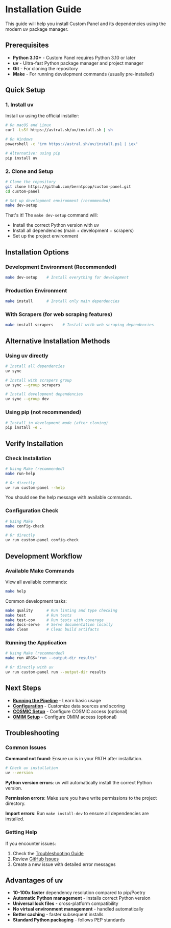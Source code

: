 # Installation Guide

This guide will help you install Custom Panel and its dependencies using the modern uv package manager.

## Prerequisites

- **Python 3.10+** - Custom Panel requires Python 3.10 or later
- **uv** - Ultra-fast Python package manager and project manager
- **Git** - For cloning the repository
- **Make** - For running development commands (usually pre-installed)

## Quick Setup

### 1. Install uv

Install uv using the official installer:

```bash
# On macOS and Linux
curl -LsSf https://astral.sh/uv/install.sh | sh

# On Windows
powershell -c "irm https://astral.sh/uv/install.ps1 | iex"

# Alternative: using pip
pip install uv
```

### 2. Clone and Setup

```bash
# Clone the repository
git clone https://github.com/berntpopp/custom-panel.git
cd custom-panel

# Set up development environment (recommended)
make dev-setup
```

That's it! The `make dev-setup` command will:
- Install the correct Python version with uv
- Install all dependencies (main + development + scrapers)
- Set up the project environment

## Installation Options

### Development Environment (Recommended)

```bash
make dev-setup    # Install everything for development
```

### Production Environment

```bash
make install      # Install only main dependencies
```

### With Scrapers (for web scraping features)

```bash
make install-scrapers    # Install with web scraping dependencies
```

## Alternative Installation Methods

### Using uv directly

```bash
# Install all dependencies
uv sync

# Install with scrapers group
uv sync --group scrapers

# Install development dependencies
uv sync --group dev
```

### Using pip (not recommended)

```bash
# Install in development mode (after cloning)
pip install -e .
```

## Verify Installation

### Check Installation

```bash
# Using Make (recommended)
make run-help

# Or directly
uv run custom-panel --help
```

You should see the help message with available commands.

### Configuration Check

```bash
# Using Make
make config-check

# Or directly
uv run custom-panel config-check
```

## Development Workflow

### Available Make Commands

View all available commands:

```bash
make help
```

Common development tasks:

```bash
make quality      # Run linting and type checking
make test         # Run tests  
make test-cov     # Run tests with coverage
make docs-serve   # Serve documentation locally
make clean        # Clean build artifacts
```

### Running the Application

```bash
# Using Make (recommended)
make run ARGS="run --output-dir results"

# Or directly with uv
uv run custom-panel run --output-dir results
```

## Next Steps

- **[Running the Pipeline](./running_pipeline.md)** - Learn basic usage
- **[Configuration](./configuration.md)** - Customize data sources and scoring  
- **[COSMIC Setup](./cosmic_setup.md)** - Configure COSMIC access (optional)
- **[OMIM Setup](./omim_setup.md)** - Configure OMIM access (optional)

## Troubleshooting

### Common Issues

**Command not found**: Ensure uv is in your PATH after installation.

```bash
# Check uv installation
uv --version
```

**Python version errors**: uv will automatically install the correct Python version.

**Permission errors**: Make sure you have write permissions to the project directory.

**Import errors**: Run `make install-dev` to ensure all dependencies are installed.

### Getting Help

If you encounter issues:

1. Check the [Troubleshooting Guide](../troubleshooting.md)
2. Review [GitHub Issues](https://github.com/berntpopp/custom-panel/issues)  
3. Create a new issue with detailed error messages

## Advantages of uv

- **10-100x faster** dependency resolution compared to pip/Poetry
- **Automatic Python management** - installs correct Python version
- **Universal lock files** - cross-platform compatibility
- **No virtual environment management** - handled automatically
- **Better caching** - faster subsequent installs
- **Standard Python packaging** - follows PEP standards